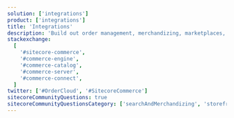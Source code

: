 ```yaml
---
solution: ['integrations']
product: ['integrations']
title: 'Integrations'
description: 'Build out order management, merchandizing, marketplaces, and storefronts'
stackexchange:
  [
    '#sitecore-commerce',
    '#commerce-engine',
    '#commerce-catalog',
    '#commerce-server',
    '#commerce-connect',
  ]
twitter: ['#OrderCloud', '#SitecoreCommerce']
sitecoreCommunityQuestions: true
sitecoreCommunityQuestionsCategory: ['searchAndMerchandizing', 'storefrontsAndMarketplaces']
---
```

